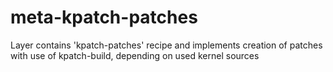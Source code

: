 # meta-kpatch-patches
Layer contains 'kpatch-patches' recipe and implements creation of patches with use of kpatch-build, depending on used kernel sources
